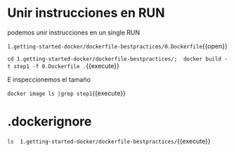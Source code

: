 # Unir instrucciones en RUN

podemos unir instrucciones en un single RUN

`1.getting-started-docker/dockerfile-bestpractices/0.Dockerfile`{{open}}



`cd 1.getting-started-docker/dockerfile-bestpractices/;  docker build -t step1 -f 0.Dockerfile .`{{execute}}

E inspeccionemos el tamaño

`docker image ls |grep step1`{{execute}}

# .dockerignore

`ls  1.getting-started-docker/dockerfile-bestpractices/`{{execute}}